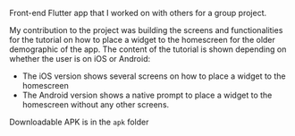 Front-end Flutter app that I worked on with others for a group project.

My contribution to the project was building the screens and functionalities for the tutorial on how to place a widget to the homescreen  for the older demographic of the app. The content of the tutorial is shown depending on whether the user is on iOS or Android:

- The iOS version shows several screens on how to place a widget to the homescreen
- The Android version shows a native prompt to place a widget to the homescreen without any other screens.

Downloadable APK is in the ```apk``` folder
